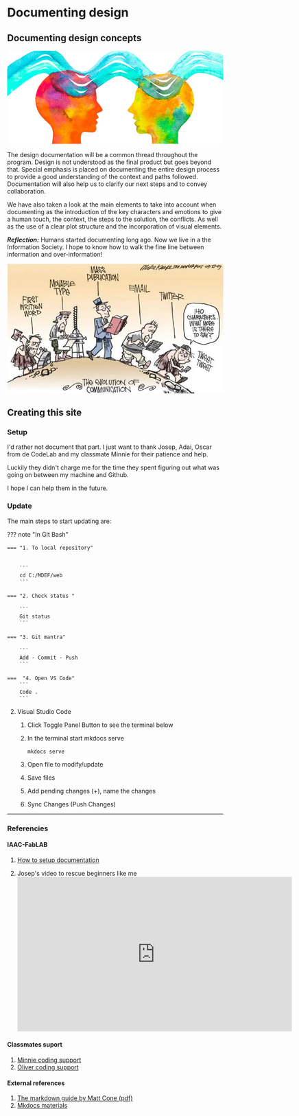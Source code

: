 
# **Documenting design**

## Documenting design concepts

![Communication](../images/Communication.jpg)

The design documentation will be a common thread throughout the program. Design is not understood as the final product but goes beyond that. Special emphasis is placed on documenting the entire design process to provide a good understanding of the context and paths followed. Documentation will also help us to clarify our next steps and to convey collaboration.

We have also taken a look at the main elements to take into account when documenting as the introduction of the key characters and emotions to give a human touch, the context, the steps to the solution, the conflicts. As well as the use of a clear plot structure and the incorporation of visual elements.

***Reflection:*** Humans started documenting long ago. Now we live in a the Information Society. I hope to know how to walk the fine line between information and over-information!

![History of documenting and communication](../images/EvolutionComunication.JPG)


## Creating this site

### Setup

I'd rather not document that part. I just want to thank Josep, Adai, Oscar from de CodeLab and my classmate Minnie for their patience and help. 

Luckily they didn't charge me for the time they spent figuring out what was going on between my machine and Github. 

I hope I can help them in the future.


### Update

The main steps to start updating are:

??? note "In Git Bash"

    === "1. To local repository"
    

        ``` 
        cd C:/MDEF/web
        ```

    === "2. Check status "

        ``` 
        Git status
        ```

    === "3. Git mantra"
        
        ```
        Add - Commit - Push
        ```

    ===  "4. Open VS Code"
        ```
        Code .
        ```


2. Visual Studio Code

    1. Click Toggle Panel Button to see the terminal below

    2. In the terminal start mkdocs serve
    
        ```
        mkdocs serve
        ```

    3. Open file to modify/update

    4. Save files

    5. Add pending changes (+), name the changes

    6. Sync Changes (Push Changes)


***
### Referencies
#### IAAC-FabLAB
1. [How to setup documentation](https://fablabbcn-projects.gitlab.io/learning/educational-docs/mdef/classes/git-mkdocs/)

2. Josep's video to rescue beginners like me <iframe src="https://player.vimeo.com/video/871896323?h=ab71b2e923" width="640" height="360" frameborder="0" allow="autoplay; fullscreen; picture-in-picture" allowfullscreen></iframe>

<!--
<p><a href="https://vimeo.com/871896323">How to set up Git and Mkdocs</a> from <a href="https://vimeo.com/user193936442">Josep Marti</a> on <a href="https://vimeo.com">Vimeo</a>.</p>
-->
#### Classmates suport
1. [Minnie coding support](https://minnie-at-iaac.github.io/term1/02-Documenting-design/Git-problems/)
2. [Oliver coding support](https://oliver-lloyd-mdef.github.io/Oliver-MDEF-Portfolio/Coding%20Support/)

#### External references
1. [The markdown guide by Matt Cone (pdf)](https://dl.icdst.org/pdfs/files3/c79990b0b853932d36ddc117ce2503e3.pdf)
2. [Mkdocs materials](https://squidfunk.github.io/mkdocs-material/)



